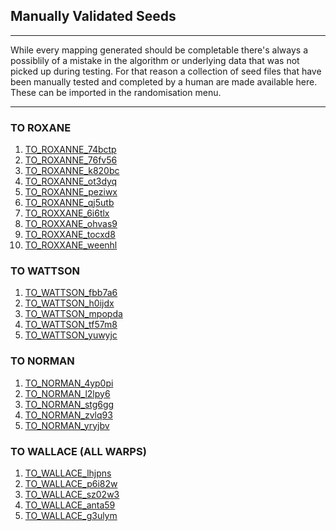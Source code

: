 ## Manually Validated Seeds

---

While every mapping generated should be completable there's always a possiblily of a mistake in the algorithm or underlying data that was not picked up during testing. For that reason a collection of seed files that have been manually tested and completed by a human are made available here. These can be imported in the randomisation menu.

---

### TO ROXANE

1.  <a href="https://kittypboxx.github.io/Emerald-Ex-Map-Rando/Seeds/1/TO_ROXANNE_74bctp.json" download>TO_ROXANNE_74bctp</a>
2.  <a href="https://kittypboxx.github.io/Emerald-Ex-Map-Rando/Seeds/1/TO_ROXANNE_76fv56.json" download>TO_ROXANNE_76fv56</a>
3.  <a href="https://kittypboxx.github.io/Emerald-Ex-Map-Rando/Seeds/1/TO_ROXANNE_k820bc.json" download>TO_ROXANNE_k820bc</a>
4.  <a href="https://kittypboxx.github.io/Emerald-Ex-Map-Rando/Seeds/1/TO_ROXANNE_ot3dyq.json" download>TO_ROXANNE_ot3dyq</a>
5.  <a href="https://kittypboxx.github.io/Emerald-Ex-Map-Rando/Seeds/1/TO_ROXANNE_peziwx.json" download>TO_ROXANNE_peziwx</a>
6.  <a href="https://kittypboxx.github.io/Emerald-Ex-Map-Rando/Seeds/1/TO_ROXANNE_qj5utb.json" download>TO_ROXANNE_qj5utb</a>
7.  <a href="https://kittypboxx.github.io/Emerald-Ex-Map-Rando/Seeds/1/TO_ROXXANE_6i6tlx.json" download>TO_ROXXANE_6i6tlx</a>
8.  <a href="https://kittypboxx.github.io/Emerald-Ex-Map-Rando/Seeds/1/TO_ROXXANE_ohvas9.json" download>TO_ROXXANE_ohvas9</a>
9.  <a href="https://kittypboxx.github.io/Emerald-Ex-Map-Rando/Seeds/1/TO_ROXXANE_tocxd8.json" download>TO_ROXXANE_tocxd8</a>
10. <a href="https://kittypboxx.github.io/Emerald-Ex-Map-Rando/Seeds/1/TO_ROXXANE_weenhl.json" download>TO_ROXXANE_weenhl</a>

### TO WATTSON

1.  <a href="https://kittypboxx.github.io/Emerald-Ex-Map-Rando/Seeds/3/TO_WATTSON_fbb7a6.json" download>TO_WATTSON_fbb7a6</a>
2.  <a href="https://kittypboxx.github.io/Emerald-Ex-Map-Rando/Seeds/3/TO_WATTSON_h0ijdx.json" download>TO_WATTSON_h0ijdx</a>
3.  <a href="https://kittypboxx.github.io/Emerald-Ex-Map-Rando/Seeds/3/TO_WATTSON_mpopda.json" download>TO_WATTSON_mpopda</a>
4.  <a href="https://kittypboxx.github.io/Emerald-Ex-Map-Rando/Seeds/3/TO_WATTSON_tf57m8.json" download>TO_WATTSON_tf57m8</a>
5.  <a href="https://kittypboxx.github.io/Emerald-Ex-Map-Rando/Seeds/3/TO_WATTSON_yuwyjc.json" download>TO_WATTSON_yuwyjc</a>

### TO NORMAN

1.  <a href="https://kittypboxx.github.io/Emerald-Ex-Map-Rando/Seeds/5/TO_NORMAN_4yp0pi.json" download>TO_NORMAN_4yp0pi</a>
2.  <a href="https://kittypboxx.github.io/Emerald-Ex-Map-Rando/Seeds/5/TO_NORMAN_l2lpy6.json" download>TO_NORMAN_l2lpy6</a>
3.  <a href="https://kittypboxx.github.io/Emerald-Ex-Map-Rando/Seeds/5/TO_NORMAN_stg6gg.json" download>TO_NORMAN_stg6gg</a>
4.  <a href="https://kittypboxx.github.io/Emerald-Ex-Map-Rando/Seeds/5/TO_NORMAN_zvlq93.json" download>TO_NORMAN_zvlq93</a>
5.  <a href="https://kittypboxx.github.io/Emerald-Ex-Map-Rando/Seeds/5/TO_NORMAN_yryjbv.json" download>TO_NORMAN_yryjbv</a>


### TO WALLACE (ALL WARPS)

1.  <a href="https://kittypboxx.github.io/Emerald-Ex-Map-Rando/Seeds/9/TO_WALLACE_lhjpns.json" download>TO_WALLACE_lhjpns</a>
2.  <a href="https://kittypboxx.github.io/Emerald-Ex-Map-Rando/Seeds/9/TO_WALLACE_p6i82w.json" download>TO_WALLACE_p6i82w</a>
3.  <a href="https://kittypboxx.github.io/Emerald-Ex-Map-Rando/Seeds/9/TO_WALLACE_sz02w3.json" download>TO_WALLACE_sz02w3</a>
4.  <a href="https://kittypboxx.github.io/Emerald-Ex-Map-Rando/Seeds/9/TO_WALLACE_anta59.json" download>TO_WALLACE_anta59</a>
5.  <a href="https://kittypboxx.github.io/Emerald-Ex-Map-Rando/Seeds/9/TO_WALLACE_g3ulym.json" download>TO_WALLACE_g3ulym</a>